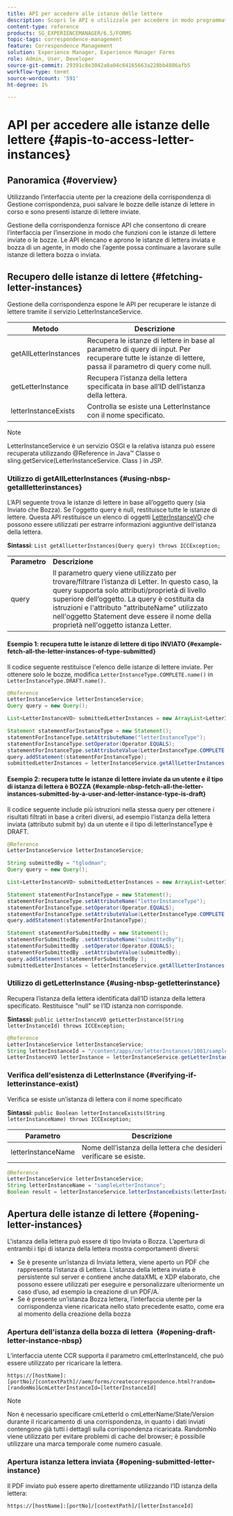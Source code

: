 ```yaml
---
title: API per accedere alle istanze delle lettere
description: Scopri le API e utilizzale per accedere in modo programmatico alle istanze di lettere nell’ambiente AEM Forms.
content-type: reference
products: SG_EXPERIENCEMANAGER/6.5/FORMS
topic-tags: correspondence-management
feature: Correspondence Management
solution: Experience Manager, Experience Manager Forms
role: Admin, User, Developer
source-git-commit: 29391c8e3042a8a04c64165663a228bb4886afb5
workflow-type: tm+mt
source-wordcount: '591'
ht-degree: 1%

---
```


# API per accedere alle istanze delle lettere {#apis-to-access-letter-instances}

## Panoramica {#overview}

Utilizzando l’interfaccia utente per la creazione della corrispondenza di Gestione corrispondenza, puoi salvare le bozze delle istanze di lettere in corso e sono presenti istanze di lettere inviate.

Gestione della corrispondenza fornisce API che consentono di creare l’interfaccia per l’inserzione in modo che funzioni con le istanze di lettere inviate o le bozze. Le API elencano e aprono le istanze di lettera inviata e bozza di un agente, in modo che l’agente possa continuare a lavorare sulle istanze di lettera bozza o inviata.

## Recupero delle istanze di lettere {#fetching-letter-instances}

Gestione della corrispondenza espone le API per recuperare le istanze di lettere tramite il servizio LetterInstanceService.

| Metodo | Descrizione |
|--- |--- |
| getAllLetterInstances | Recupera le istanze di lettere in base al parametro di query di input. Per recuperare tutte le istanze di lettere, passa il parametro di query come null. |
| getLetterInstance | Recupera l’istanza della lettera specificata in base all’ID dell’istanza della lettera. |
| letterInstanceExists | Controlla se esiste una LetterInstance con il nome specificato. |

>[!NOTE]
>
>LetterInstanceService è un servizio OSGI e la relativa istanza può essere recuperata utilizzando @Reference in Java™
>Classe o sling.getService(LetterInstanceService. Class ) in JSP.

### Utilizzo di getAllLetterInstances {#using-nbsp-getallletterinstances}

L’API seguente trova le istanze di lettere in base all’oggetto query (sia Inviato che Bozza). Se l&#39;oggetto query è null, restituisce tutte le istanze di lettere. Questa API restituisce un elenco di oggetti [LetterInstanceVO](https://helpx.adobe.com/aem-forms/6-2/javadocs/com/adobe/icc/dbforms/obj/LetterInstanceVO.html) che possono essere utilizzati per estrarre informazioni aggiuntive dell&#39;istanza della lettera.

**Sintassi**: `List getAllLetterInstances(Query query) throws ICCException;`

<table>
 <tbody>
  <tr>
   <td><strong>Parametro</strong></td>
   <td><strong>Descrizione</strong></td>
  </tr>
  <tr>
   <td>query</td>
   <td>Il parametro query viene utilizzato per trovare/filtrare l’istanza di Letter. In questo caso, la query supporta solo attributi/proprietà di livello superiore dell’oggetto. La query è costituita da istruzioni e l'attributo "attributeName" utilizzato nell'oggetto Statement deve essere il nome della proprietà nell'oggetto istanza Letter.<br /> </td>
  </tr>
 </tbody>
</table>

#### Esempio 1: recupera tutte le istanze di lettere di tipo INVIATO {#example-fetch-all-the-letter-instances-of-type-submitted}

Il codice seguente restituisce l&#39;elenco delle istanze di lettere inviate. Per ottenere solo le bozze, modifica `LetterInstanceType.COMPLETE.name()` in `LetterInstanceType.DRAFT.name().`

```java
@Reference
LetterInstanceService letterInstanceService;
Query query = new Query();

List<LetterInstanceVO> submittedLetterInstances = new ArrayList<LetterInstanceVO>();

Statement statementForInstanceType = new Statement();
statementForInstanceType.setAttributeName("letterInstanceType");
statementForInstanceType.setOperator(Operator.EQUALS);
statementForInstanceType.setAttributeValue(LetterInstanceType.COMPLETE.name());
query.addStatement(statementForInstanceType);
submittedLetterInstances = letterInstanceService.getAllLetterInstances(query);
```

#### Esempio 2: recupera tutte le istanze di lettere inviate da un utente e il tipo di istanza di lettera è BOZZA {#example-nbsp-fetch-all-the-letter-instances-submitted-by-a-user-and-letter-instance-type-is-draft}

Il codice seguente include più istruzioni nella stessa query per ottenere i risultati filtrati in base a criteri diversi, ad esempio l&#39;istanza della lettera inviata (attributo submit by) da un utente e il tipo di letterInstanceType è DRAFT.

```java
@Reference
LetterInstanceService letterInstanceService;

String submittedBy = "tglodman";
Query query = new Query();

List<LetterInstanceVO> submittedLetterInstances = new ArrayList<LetterInstanceVO>();

Statement statementForInstanceType = new Statement();
statementForInstanceType.setAttributeName("letterInstanceType");
statementForInstanceType.setOperator(Operator.EQUALS);
statementForInstanceType.setAttributeValue(LetterInstanceType.COMPLETE.name());
query.addStatement(statementForInstanceType);

Statement statementForSubmittedBy = new Statement();
statementForSubmittedBy .setAttributeName("submittedby");
statementForSubmittedBy .setOperator(Operator.EQUALS);
statementForSubmittedBy .setAttributeValue(submittedBy);
query.addStatement(statementForSubmittedBy );
submittedLetterInstances = letterInstanceService.getAllLetterInstances(query);
```

### Utilizzo di getLetterInstance {#using-nbsp-getletterinstance}

Recupera l’istanza della lettera identificata dall’ID istanza della lettera specificato. Restituisce &quot;null&quot; se l’ID istanza non corrisponde.

**Sintassi:** `public LetterInstanceVO getLetterInstance(String letterInstanceId) throws ICCException;`

```java
@Reference
LetterInstanceService letterInstanceService;
String letterInstanceId = "/content/apps/cm/letterInstances/1001/sampleLetterInstance";
LetterInstanceVO letterInstance = letterInstanceService.getLetterInstance(letterInstanceId );
```

### Verifica dell&#39;esistenza di LetterInstance {#verifying-if-letterinstance-exist}

Verifica se esiste un’istanza di lettera con il nome specificato

**Sintassi**: `public Boolean letterInstanceExists(String letterInstanceName) throws ICCException;`

| **Parametro** | **Descrizione** |
|---|---|
| letterInstanceName | Nome dell’istanza della lettera che desideri verificare se esiste. |

```java
@Reference
LetterInstanceService letterInstanceService;
String letterInstanceName = "sampleLetterInstance";
Boolean result = letterInstanceService.letterInstanceExists(letterInstanceName );
```

## Apertura delle istanze di lettere {#opening-letter-instances}

L&#39;istanza della lettera può essere di tipo Inviata o Bozza. L’apertura di entrambi i tipi di istanza della lettera mostra comportamenti diversi:

* Se è presente un’istanza di Inviata lettera, viene aperto un PDF che rappresenta l’istanza di Lettera. L’istanza della lettera inviata è persistente sul server e contiene anche dataXML e XDP elaborato, che possono essere utilizzati per eseguire e personalizzare ulteriormente un caso d’uso, ad esempio la creazione di un PDF/A.
* Se è presente un’istanza Bozza lettera, l’interfaccia utente per la corrispondenza viene ricaricata nello stato precedente esatto, come era al momento della creazione della bozza

### Apertura dell&#39;istanza della bozza di lettera  {#opening-draft-letter-instance-nbsp}

L’interfaccia utente CCR supporta il parametro cmLetterInstanceId, che può essere utilizzato per ricaricare la lettera.

`https://[hostName]:[portNo]/[contextPath]//aem/forms/createcorrespondence.html?random=[randomNo]&cmLetterInstanceId=[letterInstanceId]`

>[!NOTE]
>
>Non è necessario specificare cmLetterId o cmLetterName/State/Version durante il ricaricamento di una corrispondenza, in quanto i dati inviati contengono già tutti i dettagli sulla corrispondenza ricaricata. RandomNo viene utilizzato per evitare problemi di cache del browser; è possibile utilizzare una marca temporale come numero casuale.

### Apertura istanza lettera inviata {#opening-submitted-letter-instance}

Il PDF inviato può essere aperto direttamente utilizzando l’ID istanza della lettera:

`https://[hostName]:[portNo]/[contextPath]/[letterInstanceId]`
